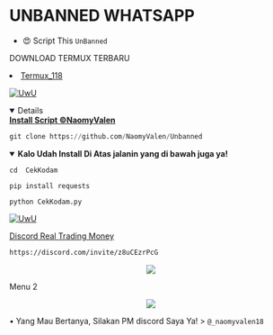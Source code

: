 # UNBANNED WHATSAPP 
  - 😍 Script This `UnBanned`

DOWNLOAD TERMUX TERBARU 
<li><a href="https://www.mediafire.com/file/r1ay7mhb9j2toix/com.termux_118.zip/file">Termux_118</a></code></li> 
<p align="center">
  
  <a href="https://github.com/Dra-ID"><img src="http://readme-typing-svg.herokuapp.com?color=FF1493&center=true&vCenter=true&multiline=false&lines=+Selamat+Datang+User+Termux+^_^" alt="UwU">

<details open>
  <summary><strong> Install Script ©NaomyValen</strong></summary>
  
```python
git clone https://github.com/NaomyValen/Unbanned
```
  </details>
  
<details open>
  <summary><strong> Kalo Udah Install Di Atas jalanin yang di bawah juga ya!</strong></summary>

  ```
  cd  CekKodam

pip install requests

python CekKodam.py
  ```
  </details>
  
  <p align="center">
  
  <a href="https://github.com/Dra-ID"><img src="http://readme-typing-svg.herokuapp.com?color=FFFFFF&center=true&vCenter=true&multiline=false&lines=Recode/Decode?+Lu+Sampah+Tolol!" alt="UwU">
  
Discord Real Trading Money
```bash
https://discord.com/invite/z8uCEzrPcG
```

</p>

<p align="center">
  <img src="Data/image.jpg">
</p>

Menu 2

</p>

<p align="center">
  <img src="Data/image2.jpg">
</p>

• Yang Mau Bertanya, Silakan PM discord Saya Ya! > `@_naomyvalen18`
